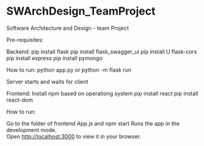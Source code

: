 # SWArchDesign_TeamProject
Software Architecture and Design - team Project

Pre-requisites:

 Backend:
 pip install flask
 pip install flask_swagger_ui
 pip install U flask-cors
 pip install express
 pip install pymongo
 
 How to run:
 python app.py
 or 
 python -m flask run
 
 Server starts and waits for client
 
 Frontend:
 Install npm based on operationg system
 pip install react
 pip install react-dom 
 
 How to run:
 
 Go to the folder of frontend App.js and 
 npm start
 Runs the app in the development mode.\
 Open [http://localhost:3000](http://localhost:3000) to view it in your browser.
 
